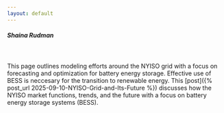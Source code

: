 ```yaml
---
layout: default
---
```


##### Shaina Rudman

<br/>

This page outlines modeling efforts around the NYISO grid with a focus on forecasting and optimization for battery energy storage. Effective use of BESS is neccesary for the transition to renewable energy. This [post]({% post_url 2025-09-10-NYISO-Grid-and-Its-Future %}) discusses how the NYISO market functions, trends, and the future with a focus on battery energy storage systems (BESS).

